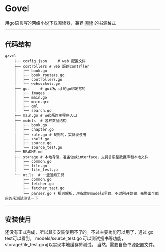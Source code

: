 # Govel

用go语言写的网络小说下载阅读器，兼容 [阅读](https://github.com/gedoor/MyBookshelf) 的书源格式

----
## 代码结构
```
govel
    ├── config.json     # web 配置文件
    ├── controllers # web 版的contrller
    │   ├── book.go
    │   ├── book_routers.go
    │   ├── controllers.go
    │   └── websockets.go
    ├── gui     # gui版，qt的go绑定写的
    │   ├── images
    │   ├── main.go
    │   ├── main.qrc
    │   ├── qml
    │   └── search.go
    ├── main.go # web版的主程序入口
    ├── models  # 各种数据结构
    │   ├── book.go
    │   ├── chapter.go
    │   ├── rule.go # 规则的，实际没使用
    │   ├── shelf.go 
    │   ├── source.go 
    │   └── source_test.go
    ├── README.md
    ├── storage # 本地存储，准备做成interface，支持关系型数据库和本地文件
    │   ├── common.go
    │   ├── file.go
    │   └── file_test.go
    └── utils  # 一些通用工具
        ├── common.go
        ├── fetcher.go
        ├── fetcher_test.go
        └── parser.go # 规则解析，准备放到models里的，不过刚开始做，先整出个能用的来测试测试一下
```
----
## 安装使用
还没有正式完成，所以其实安装使用不了的。不过主要功能可以用了，通过 go test可以看到。 models/source_test.go 可以测试搜书等功能， storage/file_test.go可以实现本地缓存的测试。
当然，需要自备书源配置文件。